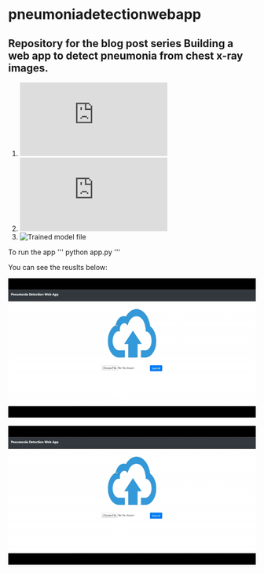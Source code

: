 # pneumoniadetectionwebapp

## Repository for the blog post series Building a web app to detect pneumonia from chest x-ray images.

1. ![File for the flask app](https://github.com/anuj2110/pneumoniadetectionwebapp/blob/master/app.py)
2. ![File for training the model](https://github.com/anuj2110/pneumoniadetectionwebapp/blob/master/train.py)
3. ![Trained model file](https://github.com/anuj2110/pneumoniadetectionwebapp/blob/master/model.h5)

To run the app
'''
python app.py
'''

You can see the reuslts below:


![alt-text](https://github.com/anuj2110/pneumoniadetectionwebapp/blob/master/demo1.gif)


![alt-text](https://github.com/anuj2110/pneumoniadetectionwebapp/blob/master/demo1.gif)
